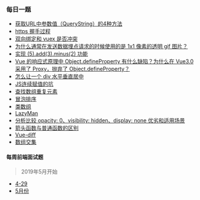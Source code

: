 ### 每日一题
- [获取URL中参数值（QueryString）的4种方法](https://github.com/zeroone001/blogs/blob/master/ADaily/3-23.js)
- [https 握手过程](https://github.com/zeroone001/blogs/blob/master/ADaily/3-29.js)
- [双向绑定和 vuex 是否冲突](https://github.com/zeroone001/blogs/blob/master/ADaily/4-3.js)
- [为什么通常在发送数据埋点请求的时候使用的是 1x1 像素的透明 gif 图片？
](https://github.com/zeroone001/blogs/blob/master/ADaily/4-8.js)
- [实现 (5).add(3).minus(2) 功能](https://github.com/zeroone001/blogs/blob/master/ADaily/4-9.js)
- [Vue 的响应式原理中 Object.defineProperty 有什么缺陷？为什么在 Vue3.0 采用了 Proxy，抛弃了 Object.defineProperty？](https://github.com/zeroone001/blogs/blob/master/ADaily/4-10.js)
- [怎么让一个 div 水平垂直居中](https://github.com/zeroone001/blogs/blob/master/ADaily/4-11.md)
- [JS连续赋值的坑](https://github.com/zeroone001/blogs/blob/master/ADaily/4-12.md)
- [查找数组重复元素](https://github.com/zeroone001/blogs/blob/master/ADaily/4-1.md)
- [冒泡排序](https://github.com/zeroone001/blogs/blob/master/ADaily/4-15.md)
- [类数组](https://github.com/zeroone001/blogs/blob/master/ADaily/4-16.md)
- [LazyMan](https://github.com/zeroone001/blogs/blob/master/ADaily/4-17.md)
- [分析比较 opacity: 0、visibility: hidden、display: none 优劣和适用场景](https://github.com/zeroone001/blogs/blob/master/ADaily/4-18.md)
- [箭头函数与普通函数的区别](https://github.com/zeroone001/blogs/blob/master/ADaily/4-19.md)
- [Vue-diff](https://github.com/zeroone001/blogs/blob/master/ADaily/4-21.md)
- [数组交集](https://github.com/zeroone001/blogs/blob/master/ADaily/4-22.md)

#### 每周前端面试题
> 2019年5月开始

- [4-29](https://github.com/zeroone001/blogs/blob/master/ADaily/4-29.md)
- [5月份](https://github.com/zeroone001/blogs/blob/master/ADaily/May.md)



